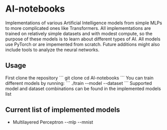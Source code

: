 # AI-notebooks

Implementations of various Artificial Intelligence models from simple MLPs to more complicated ones like Transformers. All implememtations
are trained on relatively simple datasets and with modest compute, so the purpose of these models is to learn about different types of AI.
All models use PyTorch or are impemented from scratch. Future additions might also include tools to analyze the neural networks.


## Usage
First clone the repository
´´´
git clone
cd AI-notebooks
´´´
You can train different models by running:
´´´
./train --model --dataset
´´´
Supported model and dataset combinations can be found in the implemented models list


## Current list of implemented models
- Multilayered Perceptron --mlp --mnist
